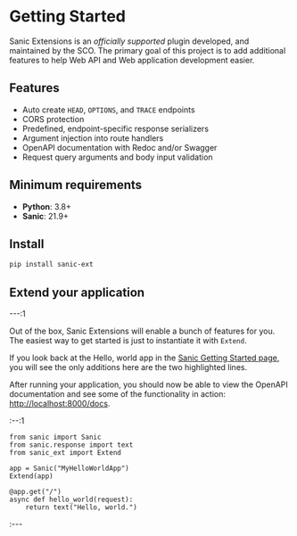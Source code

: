 # Getting Started

Sanic Extensions is an *officially supported* plugin developed, and maintained by the SCO. The primary goal of this project is to add additional features to help Web API and Web application development easier.

## Features

- Auto create `HEAD`, `OPTIONS`, and `TRACE` endpoints
- CORS protection
- Predefined, endpoint-specific response serializers
- Argument injection into route handlers
- OpenAPI documentation with Redoc and/or Swagger
- Request query arguments and body input validation

## Minimum requirements

- **Python**: 3.8+
- **Sanic**: 21.9+

## Install

```bash
pip install sanic-ext
```

## Extend your application

---:1

Out of the box, Sanic Extensions will enable a bunch of features for you. The easiest way to get started is just to instantiate it with `Extend`.

If you look back at the Hello, world app in the [Sanic Getting Started page](../../guide/getting-started.md), you will see the only additions here are the two highlighted lines.

After running your application, you should now be able to view the OpenAPI documentation and see some of the functionality in action: [http://localhost:8000/docs](http://localhost:8000/docs).

:--:1

```python{3,6}
from sanic import Sanic
from sanic.response import text
from sanic_ext import Extend

app = Sanic("MyHelloWorldApp")
Extend(app)

@app.get("/")
async def hello_world(request):
    return text("Hello, world.")
```

:---

